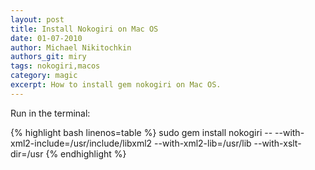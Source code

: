```yaml
---
layout: post
title: Install Nokogiri on Mac OS
date: 01-07-2010
author: Michael Nikitochkin
authors_git: miry
tags: nokogiri,macos
category: magic
excerpt: How to install gem nokogiri on Mac OS.
---
```


Run in the terminal:

{% highlight bash linenos=table %}
sudo gem install nokogiri -- --with-xml2-include=/usr/include/libxml2 --with-xml2-lib=/usr/lib --with-xslt-dir=/usr
{% endhighlight %}
